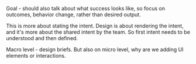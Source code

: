 Goal - should also talk about what success looks like, so focus on outcomes, behavior change, rather than desired output.

This is more about stating the intent. Design is about rendering the intent, and it's more about the shared intent by the team. So first intent needs to be understood and then defined. 

Macro level - design briefs. But also on micro level, why are we adding UI elements or interactions. 
